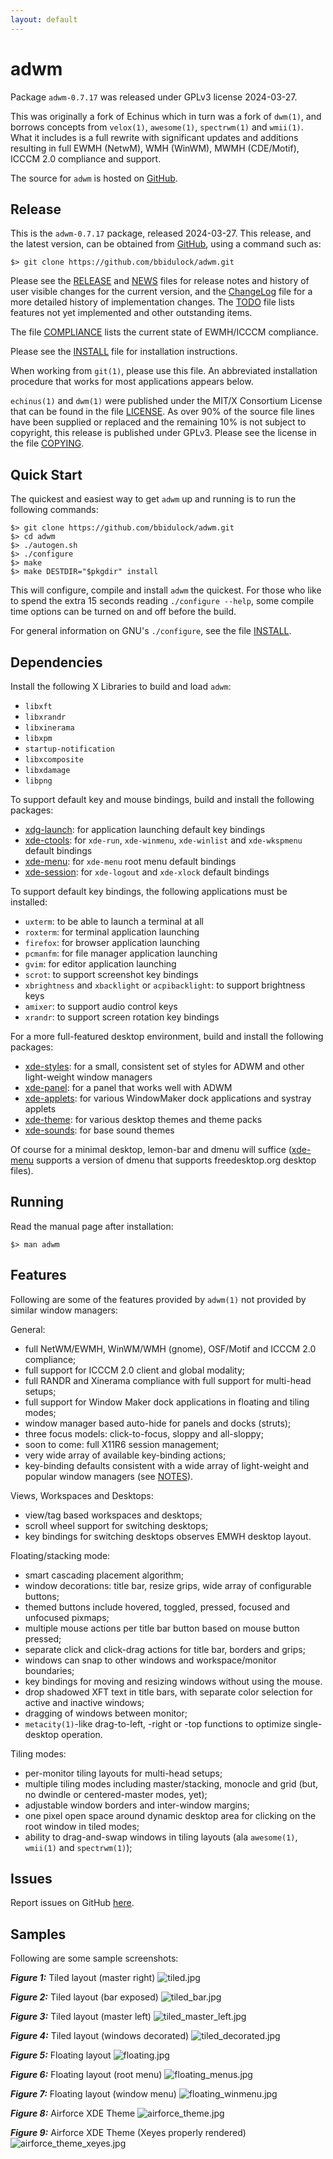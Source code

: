 ```yaml
---
layout: default
---
```

[adwm -- read me first file.  2024-03-27]: #

adwm
===============

Package `adwm-0.7.17` was released under GPLv3 license
2024-03-27.

This was originally a fork of Echinus which in turn was a fork of `dwm(1)`,
and borrows concepts from `velox(1)`, `awesome(1)`, `spectrwm(1)` and
`wmii(1)`.  What it includes is a full rewrite with significant updates and
additions resulting in full EWMH (NetwM), WMH (WinWM), MWMH (CDE/Motif),
ICCCM 2.0 compliance and support.

The source for `adwm` is hosted on [GitHub][1].


Release
-------

This is the `adwm-0.7.17` package, released 2024-03-27.
This release, and the latest version, can be obtained from [GitHub][1],
using a command such as:

    $> git clone https://github.com/bbidulock/adwm.git

Please see the [RELEASE][3] and [NEWS][4] files for release notes and
history of user visible changes for the current version, and the
[ChangeLog][5] file for a more detailed history of implementation
changes.  The [TODO][6] file lists features not yet implemented and
other outstanding items.

The file [COMPLIANCE][7] lists the current state of EWMH/ICCCM compliance.

Please see the [INSTALL][8] file for installation instructions.

When working from `git(1)`, please use this file.  An abbreviated
installation procedure that works for most applications appears below.

`echinus(1)` and `dwm(1)` were published under the MIT/X Consortium License
that can be found in the file [LICENSE][9].  As over 90% of the source file
lines have been supplied or replaced and the remaining 10% is not subject
to copyright,
this release is published under GPLv3.  Please see the license in the
file [COPYING][10].


Quick Start
-----------

The quickest and easiest way to get `adwm` up and
running is to run the following commands:

    $> git clone https://github.com/bbidulock/adwm.git
    $> cd adwm
    $> ./autogen.sh
    $> ./configure
    $> make
    $> make DESTDIR="$pkgdir" install

This will configure, compile and install `adwm` the
quickest.  For those who like to spend the extra 15 seconds reading
`./configure --help`, some compile time options can be turned on and off
before the build.

For general information on GNU's `./configure`, see the file
[INSTALL][8].

Dependencies
------------

Install the following X Libraries to build and load `adwm`:

- `libxft`
- `libxrandr`
- `libxinerama`
- `libxpm`
- `startup-notification`
- `libxcomposite`
- `libxdamage`
- `libpng`

To support default key and mouse bindings, build and install the
following packages:

- [xdg-launch][11]: for application launching default key bindings
- [xde-ctools][12]: for `xde-run`, `xde-winmenu`, `xde-winlist` and
  `xde-wkspmenu` default bindings
- [xde-menu][13]: for `xde-menu` root menu default bindings
- [xde-session][14]: for `xde-logout` and `xde-xlock` default bindings

To support default key bindings, the following applications must be
installed:

- `uxterm`: to be able to launch a terminal at all
- `roxterm`: for terminal application launching
- `firefox`: for browser application launching
- `pcmanfm`: for file manager application launching
- `gvim`: for editor application launching
- `scrot`: to support screenshot key bindings
- `xbrightness` and `xbacklight` or `acpibacklight`: to support
  brightness keys
- `amixer`: to support audio control keys
- `xrandr`: to support screen rotation key bindings

For a more full-featured desktop environment, build and install the
following packages:

- [xde-styles][17]: for a small, consistent set of styles for ADWM and
  other light-weight window managers
- [xde-panel][15]: for a panel that works well with ADWM
- [xde-applets][16]: for various WindowMaker dock applications and systray
  applets
- [xde-theme][18]: for various desktop themes and theme packs
- [xde-sounds][19]: for base sound themes

Of course for a minimal desktop, lemon-bar and dmenu will suffice
([xde-menu][13] supports a version of dmenu that supports
freedesktop.org desktop files).


Running
-------

Read the manual page after installation:

    $> man adwm


Features
--------

Following are some of the features provided by `adwm(1)` not provided by
similar window managers:

General:

- full NetWM/EWMH, WinWM/WMH (gnome), OSF/Motif and ICCCM 2.0 compliance;
- full support for ICCCM 2.0 client and global modality;
- full RANDR and Xinerama compliance with full support for multi-head
  setups;
- full support for Window Maker dock applications in floating and tiling
  modes;
- window manager based auto-hide for panels and docks (struts);
- three focus models: click-to-focus, sloppy and all-sloppy;
- soon to come: full X11R6 session management;
- very wide array of available key-binding actions;
- key-binding defaults consistent with a wide array of light-weight and
  popular window managers (see [NOTES](NOTES.html)).

Views, Workspaces and Desktops:

- view/tag based workspaces and desktops;
- scroll wheel support for switching desktops;
- key bindings for switching desktops observes EMWH desktop layout.

Floating/stacking mode:

- smart cascading placement algorithm;
- window decorations: title bar, resize grips, wide array of configurable
  buttons;
- themed buttons include hovered, toggled, pressed, focused and unfocused
  pixmaps;
- multiple mouse actions per title bar button based on mouse button
  pressed;
- separate click and click-drag actions for title bar, borders and grips;
- windows can snap to other windows and workspace/monitor boundaries;
- key bindings for moving and resizing windows without using the mouse.
- drop shadowed XFT text in title bars, with separate color selection for
  active and inactive windows;
- dragging of windows between monitor;
- `metacity(1)`-like drag-to-left, -right or -top functions to optimize
  single-desktop operation.

Tiling modes:

- per-monitor tiling layouts for multi-head setups;
- multiple tiling modes including master/stacking, monocle and grid (but,
  no dwindle or centered-master modes, yet);
- adjustable window borders and inter-window margins;
- one pixel open space around dynamic desktop area for clicking on the root
  window in tiled modes;
- ability to drag-and-swap windows in tiling layouts (ala `awesome(1)`,
  `wmii(1)` and `spectrwm(1)`);

Issues
------

Report issues on GitHub [here][2].


Samples
-------

Following are some sample screenshots:

___Figure 1:___ Tiled layout (master right)
![tiled.jpg](scrot/tiled.jpg "Tiled")

___Figure 2:___ Tiled layout (bar exposed)
![tiled_bar.jpg](scrot/tiled_bar.jpg "Tiled with bar exposed")

___Figure 3:___ Tiled layout (master left)
![tiled_master_left.jpg](scrot/tiled_master_left.jpg "Tiled w/ master on left")

___Figure 4:___ Tiled layout (windows decorated)
![tiled_decorated.jpg](scrot/tiled_decorated.jpg "Tiled w/ decorated windows")

___Figure 5:___ Floating layout
![floating.jpg](scrot/floating.jpg "Floating")

___Figure 6:___ Floating layout (root menu)
![floating_menus.jpg](scrot/floating_menus.jpg "Floating w/ root menu")

___Figure 7:___ Floating layout (window menu)
![floating_winmenu.jpg](scrot/floating_winmenu.jpg "Floating w/ window menu")

___Figure 8:___ Airforce XDE Theme
![airforce_theme.jpg](scrot/airforce_theme.jpg "Airforce theme")

___Figure 9:___ Airforce XDE Theme (Xeyes properly rendered)
![airforce_theme_xeyes.jpg](scrot/airforce_theme_xeyes.jpg "Airforce theme w/ proper Xeyes")



[1]: https://github.com/bbidulock/adwm
[2]: https://github.com/bbidulock/adwm/issues
[3]: https://github.com/bbidulock/adwm/blob/0.7.17/RELEASE
[4]: https://github.com/bbidulock/adwm/blob/0.7.17/NEWS
[5]: https://github.com/bbidulock/adwm/blob/0.7.17/ChangeLog
[6]: https://github.com/bbidulock/adwm/blob/0.7.17/TODO
[7]: https://github.com/bbidulock/adwm/blob/0.7.17/COMPLIANCE
[8]: https://github.com/bbidulock/adwm/blob/0.7.17/INSTALL
[9]: https://github.com/bbidulock/adwm/blob/0.7.17/LICENSE
[10]: https://github.com/bbidulock/adwm/blob/0.7.17/COPYING
[11]: https://github.com/bbidulock/xdg-launch
[12]: https://bbidulock.github.io/xde-ctools
[13]: https://github.com/bbidulock/xde-menu
[14]: https://github.com/bbidulock/xde-session
[15]: https://github.com/bbidulock/xde-panel
[16]: https://github.com/bbidulock/xde-applets
[17]: https://github.com/bbidulock/xde-styles
[18]: https://github.com/bbidulock?tab=repositories&q=xde-theme-&type=&language=&sort=name
[19]: https://github.com/bbidulock/xde-sounds

[ vim: set ft=markdown sw=4 tw=72 nocin nosi fo+=tcqlorn spell: ]: #
